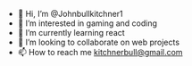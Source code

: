 - 👋 Hi, I’m @Johnbullkitchner1
- 👀 I’m interested in gaming and coding
- 🌱 I’m currently learning react
- 💞️ I’m looking to collaborate on web projects
- 📫 How to reach me kitchnerbull@gmail.com

<!---
Johnbullkitchner1/Johnbullkitchner1 is a ✨ special ✨ repository because its `README.md` (this file) appears on your GitHub profile.
You can click the Preview link to take a look at your changes.
--->
